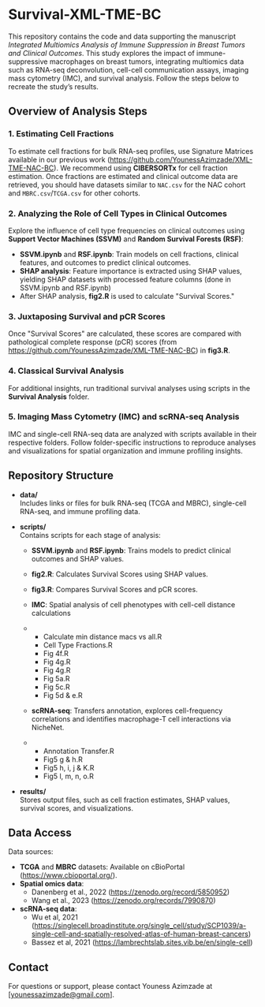 # Survival-XML-TME-BC

This repository contains the code and data supporting the manuscript *Integrated Multiomics Analysis of Immune Suppression in Breast Tumors and Clinical Outcomes*. This study explores the impact of immune-suppressive macrophages on breast tumors, integrating multiomics data such as RNA-seq deconvolution, cell-cell communication assays, imaging mass cytometry (IMC), and survival analysis. Follow the steps below to recreate the study’s results.

## Overview of Analysis Steps

### 1. Estimating Cell Fractions
To estimate cell fractions for bulk RNA-seq profiles, use Signature Matrices available in our previous work (https://github.com/YounessAzimzade/XML-TME-NAC-BC). We recommend using **CIBERSORTx** for cell fraction estimation. Once fractions are estimated and clinical outcome data are retrieved, you should have datasets similar to `NAC.csv` for the NAC cohort and `MBRC.csv`/`TCGA.csv` for other cohorts.

### 2. Analyzing the Role of Cell Types in Clinical Outcomes
Explore the influence of cell type frequencies on clinical outcomes using **Support Vector Machines (SSVM)** and **Random Survival Forests (RSF)**:
   - **SSVM.ipynb** and **RSF.ipynb**: Train models on cell fractions, clinical features, and outcomes to predict clinical outcomes.
   - **SHAP analysis**: Feature importance is extracted using SHAP values, yielding SHAP datasets with processed feature columns (done in SSVM.ipynb and RSF.ipynb)  
   - After SHAP analysis, **fig2.R** is used to calculate "Survival Scores."

### 3. Juxtaposing Survival and pCR Scores
Once "Survival Scores" are calculated, these scores are compared with pathological complete response (pCR) scores (from https://github.com/YounessAzimzade/XML-TME-NAC-BC) in **fig3.R**.

### 4. Classical Survival Analysis
For additional insights, run traditional survival analyses using scripts in the **Survival Analysis** folder.

### 5. Imaging Mass Cytometry (IMC) and scRNA-seq Analysis
IMC and single-cell RNA-seq data are analyzed with scripts available in their respective folders. Follow folder-specific instructions to reproduce analyses and visualizations for spatial organization and immune profiling insights.

## Repository Structure

- **data/**  
  Includes links or files for bulk RNA-seq (TCGA and MBRC), single-cell RNA-seq, and immune profiling data.

- **scripts/**  
  Contains scripts for each stage of analysis:
  - **SSVM.ipynb** and **RSF.ipynb**: Trains models to predict clinical outcomes and SHAP values.
  - **fig2.R**: Calculates Survival Scores using SHAP values.
  - **fig3.R**: Compares Survival Scores and pCR scores.
  - **IMC**: Spatial analysis of cell phenotypes with cell-cell distance calculations
  - - Calculate min distance macs vs all.R
    - Cell Type Fractions.R
    - Fig 4f.R
    - Fig 4g.R
    - Fig 4g.R
    - Fig 5a.R
    - Fig 5c.R
    - Fig 5d & e.R
      
  - **scRNA-seq**:  Transfers annotation, explores cell-frequency correlations and identifies macrophage-T cell interactions via NicheNet.
  - - Annotation Transfer.R
    - Fig5 g & h.R
    - Fig5 h, i, j & K.R
    - Fig5 l, m, n, o.R

- **results/**  
  Stores output files, such as cell fraction estimates, SHAP values, survival scores, and visualizations.

## Data Access

Data sources:
- **TCGA** and **MBRC** datasets: Available on cBioPortal (https://www.cbioportal.org/).
- **Spatial omics data**:
  - Danenberg et al., 2022 (https://zenodo.org/record/5850952)
  - Wang et al., 2023 (https://zenodo.org/records/7990870)
- **scRNA-seq data**: 
  - Wu et al, 2021 (https://singlecell.broadinstitute.org/single_cell/study/SCP1039/a-single-cell-and-spatially-resolved-atlas-of-human-breast-cancers)
  - Bassez et al, 2021 (https://lambrechtslab.sites.vib.be/en/single-cell)

## Contact

For questions or support, please contact Youness Azimzade at [younessazimzade@gmail.com].
 
